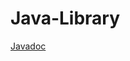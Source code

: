 # Java-Library

<a href="https://demoraeshugo.github.io/Java-Library/package-summary.html">Javadoc</a>
